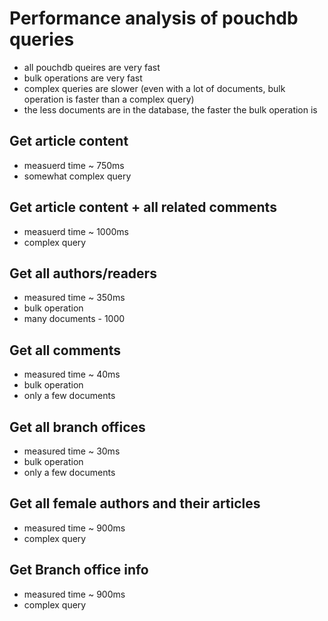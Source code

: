 # Performance analysis of pouchdb queries

- all pouchdb queires are very fast
- bulk operations are very fast
- complex queries are slower (even with a lot of documents, bulk operation is faster than a complex query)
- the less documents are in the database, the faster the bulk operation is

## Get article content
- measuerd time ~ 750ms
- somewhat complex query

## Get article content +  all related comments
- measuerd time ~ 1000ms
- complex query

## Get all authors/readers
- measured time ~ 350ms
-  bulk operation
-  many documents - 1000

## Get all comments
- measured time ~ 40ms
- bulk operation
- only a few documents

## Get all branch offices
- measured time ~ 30ms
- bulk operation
- only a few documents

## Get all female authors and their articles
- measured time ~ 900ms
- complex query

## Get Branch office info
- measured time ~ 900ms
- complex query

